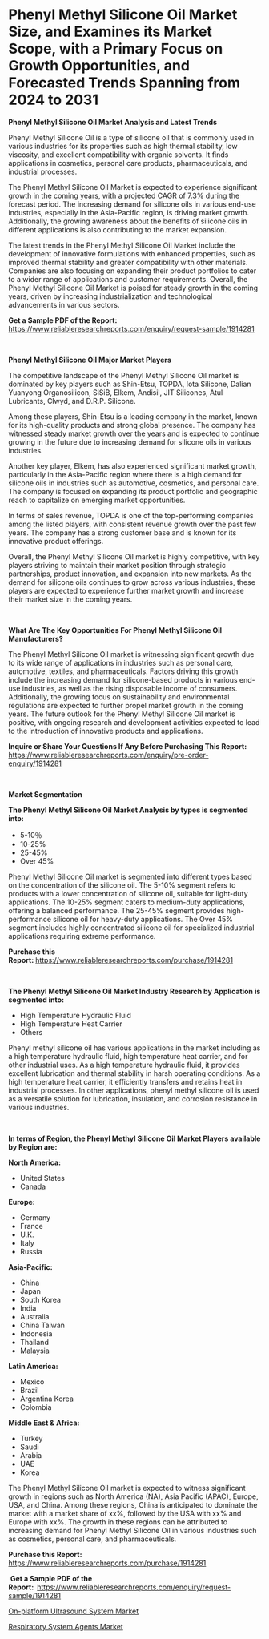 <p><h1>Phenyl Methyl Silicone Oil Market Size, and Examines its Market Scope, with a Primary Focus on Growth Opportunities, and Forecasted Trends Spanning from 2024 to 2031</h1></p><p><strong>Phenyl Methyl Silicone Oil Market Analysis and Latest Trends</strong></p>
<p><p>Phenyl Methyl Silicone Oil is a type of silicone oil that is commonly used in various industries for its properties such as high thermal stability, low viscosity, and excellent compatibility with organic solvents. It finds applications in cosmetics, personal care products, pharmaceuticals, and industrial processes.</p><p>The Phenyl Methyl Silicone Oil Market is expected to experience significant growth in the coming years, with a projected CAGR of 7.3% during the forecast period. The increasing demand for silicone oils in various end-use industries, especially in the Asia-Pacific region, is driving market growth. Additionally, the growing awareness about the benefits of silicone oils in different applications is also contributing to the market expansion.</p><p>The latest trends in the Phenyl Methyl Silicone Oil Market include the development of innovative formulations with enhanced properties, such as improved thermal stability and greater compatibility with other materials. Companies are also focusing on expanding their product portfolios to cater to a wider range of applications and customer requirements. Overall, the Phenyl Methyl Silicone Oil Market is poised for steady growth in the coming years, driven by increasing industrialization and technological advancements in various sectors.</p></p>
<p><strong>Get a Sample PDF of the Report:&nbsp;</strong> <a href="https://www.reliableresearchreports.com/enquiry/request-sample/1914281">https://www.reliableresearchreports.com/enquiry/request-sample/1914281</a></p>
<p>&nbsp;</p>
<p><strong>Phenyl Methyl Silicone Oil Major Market Players</strong></p>
<p><p>The competitive landscape of the Phenyl Methyl Silicone Oil market is dominated by key players such as Shin-Etsu, TOPDA, Iota Silicone, Dalian Yuanyong Organosilicon, SiSiB, Elkem, Andisil, JIT Silicones, Atul Lubricants, Clwyd, and D.R.P. Silicone.</p><p>Among these players, Shin-Etsu is a leading company in the market, known for its high-quality products and strong global presence. The company has witnessed steady market growth over the years and is expected to continue growing in the future due to increasing demand for silicone oils in various industries.</p><p>Another key player, Elkem, has also experienced significant market growth, particularly in the Asia-Pacific region where there is a high demand for silicone oils in industries such as automotive, cosmetics, and personal care. The company is focused on expanding its product portfolio and geographic reach to capitalize on emerging market opportunities.</p><p>In terms of sales revenue, TOPDA is one of the top-performing companies among the listed players, with consistent revenue growth over the past few years. The company has a strong customer base and is known for its innovative product offerings.</p><p>Overall, the Phenyl Methyl Silicone Oil market is highly competitive, with key players striving to maintain their market position through strategic partnerships, product innovation, and expansion into new markets. As the demand for silicone oils continues to grow across various industries, these players are expected to experience further market growth and increase their market size in the coming years.</p></p>
<p>&nbsp;</p>
<p><strong>What Are The Key Opportunities For Phenyl Methyl Silicone Oil Manufacturers?</strong></p>
<p><p>The Phenyl Methyl Silicone Oil market is witnessing significant growth due to its wide range of applications in industries such as personal care, automotive, textiles, and pharmaceuticals. Factors driving this growth include the increasing demand for silicone-based products in various end-use industries, as well as the rising disposable income of consumers. Additionally, the growing focus on sustainability and environmental regulations are expected to further propel market growth in the coming years. The future outlook for the Phenyl Methyl Silicone Oil market is positive, with ongoing research and development activities expected to lead to the introduction of innovative products and applications.</p></p>
<p><strong>Inquire or Share Your Questions If Any Before Purchasing This Report:</strong> <a href="https://www.reliableresearchreports.com/enquiry/pre-order-enquiry/1914281">https://www.reliableresearchreports.com/enquiry/pre-order-enquiry/1914281</a></p>
<p>&nbsp;</p>
<p><strong>Market Segmentation</strong></p>
<p><strong>The Phenyl Methyl Silicone Oil Market Analysis by types is segmented into:</strong></p>
<p><ul><li>5-10％</li><li>10-25%</li><li>25-45%</li><li>Over 45%</li></ul></p>
<p><p>Phenyl Methyl Silicone Oil market is segmented into different types based on the concentration of the silicone oil. The 5-10% segment refers to products with a lower concentration of silicone oil, suitable for light-duty applications. The 10-25% segment caters to medium-duty applications, offering a balanced performance. The 25-45% segment provides high-performance silicone oil for heavy-duty applications. The Over 45% segment includes highly concentrated silicone oil for specialized industrial applications requiring extreme performance.</p></p>
<p><strong>Purchase this Report:&nbsp;</strong><a href="https://www.reliableresearchreports.com/purchase/1914281">https://www.reliableresearchreports.com/purchase/1914281</a></p>
<p>&nbsp;</p>
<p><strong>The Phenyl Methyl Silicone Oil Market Industry Research by Application is segmented into:</strong></p>
<p><ul><li>High Temperature Hydraulic Fluid</li><li>High Temperature Heat Carrier</li><li>Others</li></ul></p>
<p><p>Phenyl methyl silicone oil has various applications in the market including as a high temperature hydraulic fluid, high temperature heat carrier, and for other industrial uses. As a high temperature hydraulic fluid, it provides excellent lubrication and thermal stability in harsh operating conditions. As a high temperature heat carrier, it efficiently transfers and retains heat in industrial processes. In other applications, phenyl methyl silicone oil is used as a versatile solution for lubrication, insulation, and corrosion resistance in various industries.</p></p>
<p>&nbsp;</p>
<p><strong>In terms of Region, the Phenyl Methyl Silicone Oil Market Players available by Region are:</strong></p>
<p>
    <p> <strong> North America: </strong>
        <ul>
            <li>United States</li>
            <li>Canada</li>
        </ul>
        </p> 
    <p> <strong> Europe: </strong>
        <ul>
            <li>Germany</li>
            <li>France</li>
            <li>U.K.</li>
            <li>Italy</li>
            <li>Russia</li>
        </ul>
        </p> 
    <p> <strong> Asia-Pacific: </strong>
        <ul>
            <li>China</li>
            <li>Japan</li>
            <li>South Korea</li>
            <li>India</li>
            <li>Australia</li>
            <li>China Taiwan</li>
            <li>Indonesia</li>
            <li>Thailand</li>
            <li>Malaysia</li>
        </ul>
        </p> 
    <p> <strong> Latin America: </strong>
        <ul>
            <li>Mexico</li>
            <li>Brazil</li>
            <li>Argentina Korea</li>
            <li>Colombia</li>
        </ul>
        </p> 
    <p> <strong> Middle East & Africa: </strong>
        <ul>
            <li>Turkey</li>
            <li>Saudi</li>
            <li>Arabia</li>
            <li>UAE</li>
            <li>Korea</li>
        </ul>
    </p>
    </p>
<p><p>The Phenyl Methyl Silicone Oil market is expected to witness significant growth in regions such as North America (NA), Asia Pacific (APAC), Europe, USA, and China. Among these regions, China is anticipated to dominate the market with a market share of xx%, followed by the USA with xx% and Europe with xx%. The growth in these regions can be attributed to increasing demand for Phenyl Methyl Silicone Oil in various industries such as cosmetics, personal care, and pharmaceuticals.</p></p>
<p><strong>Purchase this Report: </strong><a href="https://www.reliableresearchreports.com/purchase/1914281">https://www.reliableresearchreports.com/purchase/1914281</a></p>
<p>&nbsp;<strong>Get a Sample PDF of the Report:&nbsp;&nbsp;</strong><a href="https://www.reliableresearchreports.com/enquiry/request-sample/1914281">https://www.reliableresearchreports.com/enquiry/request-sample/1914281</a></p>
<p><strong></strong></p>
<p><p><a href="https://pretty-mail-caf.notion.site/On-platform-Ultrasound-System-Market-Analysis-Examines-its-Scope-on-Growth-Opportunities-and-Foreca-f1094b0246a3442a828de3fe107cd4ec">On-platform Ultrasound System Market</a></p><p><a href="https://flame-sidecar-702.notion.site/Respiratory-System-Agents-Market-Challenges-Opportunities-and-Growth-Drivers-and-Major-Market-Pla-38428e5eb1ea4ed7b409c6a1a44c07d2">Respiratory System Agents Market</a></p></p>